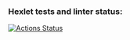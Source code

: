 ### Hexlet tests and linter status:
[![Actions Status](https://github.com/filatow/qa-auto-engineer-javascript-project-84/workflows/hexlet-check/badge.svg)](https://github.com/filatow/qa-auto-engineer-javascript-project-84/actions)